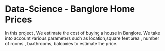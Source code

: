 # Data-Science - Banglore Home Prices

In this project , We estimate the cost of buying a house in Banglore.
We take into account various parameters such as location,square feet area , number of rooms  , baathrooms, balconies to estimate the price.
